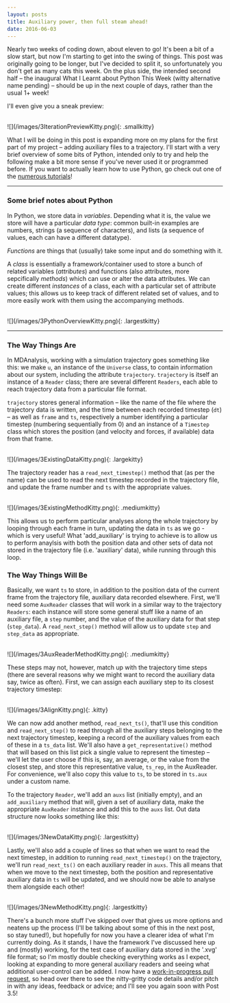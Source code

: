 ```yaml
---
layout: posts
title: Auxiliary power, then full steam ahead!
date: 2016-06-03
---
```


Nearly two weeks of coding down, about eleven to go! It's been a bit of a slow start, but now I'm starting to get into the swing of things. This post was originally going to be longer, but I've decided to split it, so unfortunately you don't get as many cats this week. On the plus side, the intended second half – the inaugural What I Learnt about Python This Week (witty alternative name pending) – should be up in the next couple of days, rather than the usual 1+ week! 

I'll even give you a sneak preview: 

<br/> 
![](/images/3IterationPreviewKitty.png){: .smallkitty} 
<br/> 

What I will be doing in this post is expanding more on my plans for the first part of my project – adding auxiliary files to a trajectory. I'll start with a very brief overview of some bits of Python, intended only to try and help the following make a bit more sense if you've never used it or programmed before. If you want to actually learn how to use Python, go check out one of the [numerous tutorials]( https://wiki.python.org/moin/BeginnersGuide/NonProgrammers)!

***

### Some brief notes about Python
In Python, we store data in *variables*. Depending what it is, the value we store will have a particular *data type*: common built-in examples are numbers, strings (a sequence of characters), and lists (a sequence of values, each can have a different datatype).

*Functions* are things that (usually) take some input and do something with it.

A *class* is essentially a framework/container used to store a bunch of related variables (*attributes*) and functions (also attributes, more sepcifically *methods*) which can use or alter the data attributes. We can create different *instances* of a class, each with a particular set of attribute values; this allows us to keep track of different related set of values, and to more easily work with them using the accompanying methods.

<br/> 
![](/images/3PythonOverviewKitty.png){: .largestkitty} 
<br/> 

***
 
### The Way Things Are 
In MDAnalysis, working with a simulation trajectory goes something like this: we make `u`, an instance of the `Universe` class, to contain information about our system, including the attribute `trajectory`. `trajectory` is itself an instance of a `Reader` class; there are several different `Readers`, each able to reach trajectory data from a particular file format. 

`trajectory` stores general information – like the name of the file where the trajectory data is written, and the time between each recorded timestep (`dt`) – as well as `frame` and `ts`,  respectively a number identifying a particular timestep (numbering sequentially from 0) and an instance of a `Timestep` class which stores the position (and velocity and forces, if available) data from that frame.

<br/> 
![](/images/3ExistingDataKitty.png){: .largekitty} 
<br/> 

The trajectory reader has a `read_next_timestep()` method that (as per the name) can be used to read the next timestep recorded in the trajectory file, and update the frame number and `ts` with the appropriate values. 

<br/> 
![](/images/3ExistingMethodKitty.png){: .mediumkitty} 
<br/> 

This allows us to perform particular analyses along the whole trajectory by looping through each frame in turn, updating the data in `ts` as we go - which is very useful! What 'add_auxiliary' is trying to achieve is to allow us to perform anaylsis with both the position data and other sets of data not stored in the trajectory file (i.e. 'auxiliary' data), while running through this loop.


### The Way Things Will Be 
Basically, we want `ts` to store, in addition to the position data of the current frame from the trajectory file, auxiliary data recorded elsewhere. First, we'll need some `AuxReader` classes that will work in a similar way to the trajectory `Readers`: each instance will store some general stuff like a name of an auxiliary file, a `step` number, and the value of the auxiliary data for that step (`step_data`). A `read_next_step()` method will allow us to update `step` and `step_data` as appropriate.

<br/> 
![](/images/3AuxReaderMethodKitty.png){: .mediumkitty} 
<br/> 

These steps may not, however, match up with the trajectory time steps (there are several reasons why we might want to record the auxiliary data say, twice as often). First, we can assign each auxiliary step to its closest trajectory timestep: 

<br/> 
![](/images/3AlignKitty.png){: .kitty} 
<br/> 

We can now add another method, `read_next_ts()`, that'll use this condition and `read_next_step()` to read through all the auxiliary steps belonging to the next trajectory timestep, keeping a record of the auxiliary values from each of these in a `ts_data` list.  We'll also have a `get_representative()` method that will based on this list pick a single value to represent the timestep – we'll let the user choose if this is, say, an average, or the value from the closest step, and store this representative value, `ts_rep`, in the AuxReader. For convenience, we'll also copy this value to `ts`, to be stored in `ts.aux` under a custom name. 

To the trajectory `Reader`, we'll add an `auxs` list (initially empty), and an `add_auxiliary` method that will, given a set of auxiliary data, make the appropriate `AuxReader` instance and add this to the `auxs` list. Out data structure now looks something like this:

<br/> 
![](/images/3NewDataKitty.png){: .largestkitty} 
<br/> 

Lastly, we'll also add a couple of lines so that when we want to read the next timestep, in addition to running `read_next_timestep()` on the trajectory, we'll run `read_next_ts()` on each  auxiliary reader in `auxs`. This all means that when we move to the next timestep, both the position and representative auxiliary data in `ts` will be updated, and we should now be able to analyse them alongside each other!

<br/> 
![](/images/3NewMethodKitty.png){: .largestkitty} 
<br/> 

There's a bunch more stuff I've skipped over that gives us more options and neatens up the process (I'll be talking about some of this in the next post, so stay tuned!), but hopefully for now you have a clearer idea of what I'm currently doing. As it stands, I have the framework I've discussed here up and (mostly) working, for the test case of auxiliary data stored in the '.xvg' file format; so I'm mostly double checking everything works as I expect, looking at expanding to more general auxiliary readers and seeing what additional user-control can be added. I now have a [work-in-progress pull request](https://github.com/MDAnalysis/mdanalysis/pull/868), so head over there to see the nitty-gritty code details and/or pitch in with any ideas, feedback or advice; and I'll see you again soon with Post 3.5!


